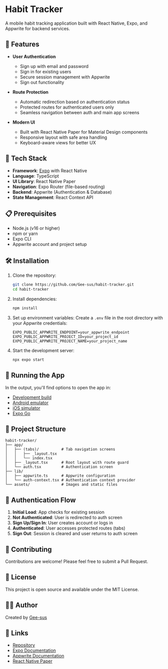 # Habit Tracker

A mobile habit tracking application built with React Native, Expo, and Appwrite for backend services.

## 📱 Features

- **User Authentication**
  - Sign up with email and password
  - Sign in for existing users
  - Secure session management with Appwrite
  - Sign out functionality

- **Route Protection**
  - Automatic redirection based on authentication status
  - Protected routes for authenticated users only
  - Seamless navigation between auth and main app screens

- **Modern UI**
  - Built with React Native Paper for Material Design components
  - Responsive layout with safe area handling
  - Keyboard-aware views for better UX

## 🚀 Tech Stack

- **Framework**: [Expo](https://expo.dev) with React Native
- **Language**: TypeScript
- **UI Library**: React Native Paper
- **Navigation**: Expo Router (file-based routing)
- **Backend**: Appwrite (Authentication & Database)
- **State Management**: React Context API

## 📋 Prerequisites

- Node.js (v16 or higher)
- npm or yarn
- Expo CLI
- Appwrite account and project setup

## 🛠️ Installation

1. Clone the repository:
   ```bash
   git clone https://github.com/Gee-sus/habit-tracker.git
   cd habit-tracker
   ```

2. Install dependencies:
   ```bash
   npm install
   ```

3. Set up environment variables:
   Create a `.env` file in the root directory with your Appwrite credentials:
   ```env
   EXPO_PUBLIC_APPWRITE_ENDPOINT=your_appwrite_endpoint
   EXPO_PUBLIC_APPWRITE_PROJECT_ID=your_project_id
   EXPO_PUBLIC_APPWRITE_PROJECT_NAME=your_project_name
   ```

4. Start the development server:
   ```bash
   npx expo start
   ```

## 📱 Running the App

In the output, you'll find options to open the app in:

- [Development build](https://docs.expo.dev/develop/development-builds/introduction/)
- [Android emulator](https://docs.expo.dev/workflow/android-studio-emulator/)
- [iOS simulator](https://docs.expo.dev/workflow/ios-simulator/)
- [Expo Go](https://expo.dev/go)

## 📁 Project Structure

```
habit-tracker/
├── app/
│   ├── (tabs)/          # Tab navigation screens
│   │   ├── _layout.tsx
│   │   └── index.tsx
│   ├── _layout.tsx      # Root layout with route guard
│   └── auth.tsx         # Authentication screen
├── lib/
│   ├── appwrite.ts      # Appwrite configuration
│   └── auth-context.tsx # Authentication context provider
└── assets/              # Images and static files
```

## 🔐 Authentication Flow

1. **Initial Load**: App checks for existing session
2. **Not Authenticated**: User is redirected to auth screen
3. **Sign Up/Sign In**: User creates account or logs in
4. **Authenticated**: User accesses protected routes (tabs)
5. **Sign Out**: Session is cleared and user returns to auth screen

## 🤝 Contributing

Contributions are welcome! Please feel free to submit a Pull Request.

## 📄 License

This project is open source and available under the MIT License.

## 👨‍💻 Author

Created by [Gee-sus](https://github.com/Gee-sus)

## 🔗 Links

- [Repository](https://github.com/Gee-sus/habit-tracker)
- [Expo Documentation](https://docs.expo.dev/)
- [Appwrite Documentation](https://appwrite.io/docs)
- [React Native Paper](https://callstack.github.io/react-native-paper/)
